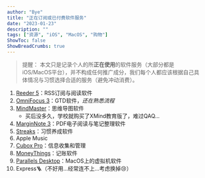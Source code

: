 ```yaml
---
author: "Bye"
title: "正在订阅或已付费软件服务"
date: "2023-01-23"
description: ""
tags: ["资源", "iOS", "MacOS", "购物"]
ShowToc: false
ShowBreadCrumbs: true
---
```

> 提醒： 本文只是记录个人的所**正在使用**的软件服务（大部分都是iOS/MacOS平台），并不构成任何推广成分，我们每个人都应该根据自己具体情况与习惯选择合适的服务（避免冲动消费）。

1. [Reeder 5](https://www.reederapp.com/)：RSS订阅与阅读软件
2. [OmniFocus 3](https://www.omnigroup.com/omnifocus)：GTD软件，_还在熟悉流程_
3. [MindMaster](https://www.edrawsoft.cn/mindmaster/)：思维导图软件
   * 买后没多久，学校就购买了XMind教育版了，难过QAQ...
4. [MarginNote 3](https://www.marginnote.com/chinese/home)：PDF电子阅读与笔记整理软件
5. [Streaks](https://apps.apple.com/cn/app/streaks/id963034692)：习惯养成软件
6. Apple Music
7. [Cubox Pro](https://cubox.cc/)：信息收集和管理
8. [MoneyThings](https://apps.apple.com/cn/app/moneythings-%E8%AE%B0%E8%B4%A6/id1549694221)：记账软件
9. [Parallels Desktop](https://www.parallels.cn/)：MacOS上的虚拟机软件
10. Express🪜（不好用...经常连不上...考虑换掉😢）

